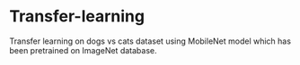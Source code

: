 # Transfer-learning
Transfer learning on dogs vs cats dataset using MobileNet model which has been pretrained on ImageNet database.
